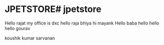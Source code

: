 # JPETSTORE# jpetstore
Hello rajat
my office is dxc
hello raja bhiya
hi mayank
Hello baba
hello hello
hello gourav

koushik kumar sarvanan
